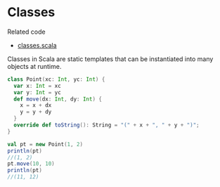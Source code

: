 # Classes

Related code
- [classes.scala](classes.scala)

Classes in Scala are static templates that can be instantiated into many objects at runtime.

```scala
class Point(xc: Int, yc: Int) {
  var x: Int = xc
  var y: Int = yc
  def move(dx: Int, dy: Int) {
    x = x + dx
    y = y + dy
  }
  override def toString(): String = "(" + x + ", " + y + ")";
}

val pt = new Point(1, 2)
println(pt)
//(1, 2)
pt.move(10, 10)
println(pt)
//(11, 12)
```

